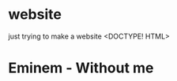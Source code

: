 # website
just trying to make a website
<DOCTYPE! HTML>
<html>
  <body>
    <h1> Eminem - Without me </h1>
  </body>
</html>
